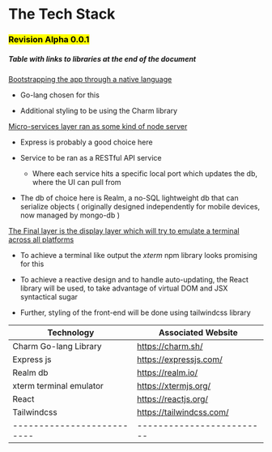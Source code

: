 # The Tech Stack

### <mark>Revision Alpha 0.0.1</mark>

##### Table with links to libraries at the end of the document

<u>Bootstrapping the app through a native language</u>

- Go-lang chosen for this

- Additional styling to be using the Charm library

<u>Micro-services layer ran as some kind of node server</u>

- Express is probably a good choice here

- Service to be ran as a RESTful API service
	
	- Where each service hits a specific local port which updates the db, where the UI can pull from

- The db of choice here is Realm, a no-SQL lightweight db that can serialize objects ( originally designed independently
  for mobile devices, now managed by mongo-db )

<u>The Final layer is the display layer which will try to emulate a terminal across all platforms</u>

- To achieve a terminal like output the *xterm* npm library looks promising for this

- To achieve a reactive design and to handle auto-updating, the React library will be used, to take advantage of virtual
  DOM and JSX syntactical sugar

- Further, styling of the front-end will be done using tailwindcss library

| Technology                 | Associated Website        |
|----------------------------|---------------------------|
| Charm Go-lang Library      | https://charm.sh/         |
| Express js                 | https://expressjs.com/    |
| Realm db                   | https://realm.io/         |
| xterm terminal emulator    | https://xtermjs.org/      |
| React                      | https://reactjs.org/      |
| Tailwindcss                | https://tailwindcss.com/  |
| -------------------------- | ------------------------- |
